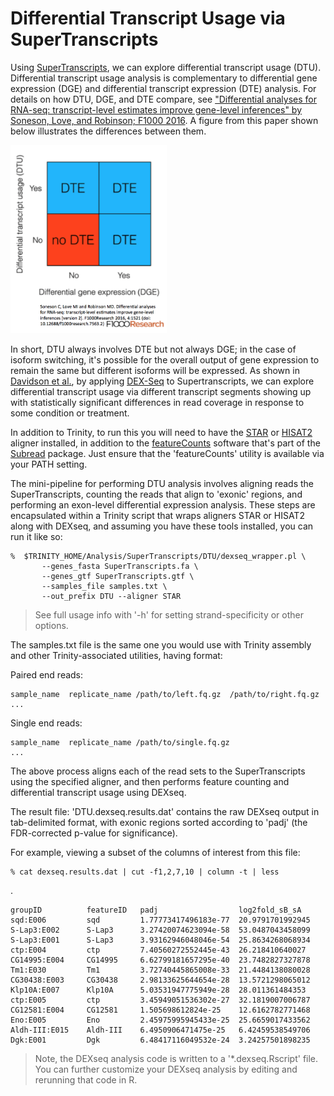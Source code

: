 # Differential Transcript Usage via SuperTranscripts

Using [SuperTranscripts](SuperTranscripts), we can explore differential transcript usage (DTU).  Differential transcript usage analysis is complementary to differential gene expression (DGE) and differential transcript expression (DTE) analysis.  For details on how DTU, DGE, and DTE compare, see ["Differential analyses for RNA-seq: transcript-level estimates improve gene-level inferences" by Soneson, Love, and Robinson; F1000 2016](https://f1000research.com/articles/4-1521/v2).  A figure from this paper shown below illustrates the differences between them.

<img src="images/DGE_DTE_DTU.png" width=250 />

In short, DTU always involves DTE but not always DGE;  in the case of isoform switching, it's possible for the overall output of gene expression to remain the same but different isoforms will be expressed.  As shown in [Davidson et al.](https://genomebiology.biomedcentral.com/articles/10.1186/s13059-017-1284-1), by applying [DEX-Seq](https://bioconductor.org/packages/release/bioc/html/DEXSeq.html) to Supertranscripts, we can explore differential transcript usage via different transcript segments showing up with statistically significant differences in read coverage in response to some condition or treatment.

In addition to Trinity, to run this you will need to have the [STAR](https://github.com/alexdobin/STAR/releases) or [HISAT2](https://ccb.jhu.edu/software/hisat2/manual.shtml) aligner installed, in addition to the [featureCounts](http://bioinf.wehi.edu.au/featureCounts/) software that's part of the [Subread](https://academic.oup.com/nar/article/41/10/e108/1075719/The-Subread-aligner-fast-accurate-and-scalable) package.  Just ensure that the 'featureCounts' utility is available via your PATH setting.

The mini-pipeline for performing DTU analysis involves aligning reads the SuperTranscripts, counting the reads that align to 'exonic' regions, and performing an exon-level differential expression analysis.  These steps are encapsulated within a Trinity script that wraps aligners STAR or HISAT2 along with DEXseq, and assuming you have these tools installed, you can run it like so:

    %  $TRINITY_HOME/Analysis/SuperTranscripts/DTU/dexseq_wrapper.pl \
           --genes_fasta SuperTranscripts.fa \
           --genes_gtf SuperTranscripts.gtf \
           --samples_file samples.txt \
           --out_prefix DTU --aligner STAR


>See full usage info with '-h' for setting strand-specificity or other options.

The samples.txt file is the same one you would use with Trinity assembly and other Trinity-associated utilities, having format:

Paired end reads:

    sample_name  replicate_name /path/to/left.fq.gz  /path/to/right.fq.gz
    ...


Single end reads:

    sample_name  replicate_name /path/to/single.fq.gz
    ...

The above process aligns each of the read sets to the SuperTranscripts using the specified aligner, and then performs feature counting and differential transcript usage using DEXseq.

The result file: 'DTU.dexseq.results.dat' contains the raw DEXseq output in tab-delimited format, with exonic regions sorted according to 'padj' (the FDR-corrected p-value for significance).

For example, viewing a subset of the columns of interest from this file:

    % cat dexseq.results.dat | cut -f1,2,7,10 | column -t | less

.

    groupID          featureID   padj                  log2fold_sB_sA
    sqd:E006         sqd         1.77773417496183e-77  20.9791701992945
    S-Lap3:E002      S-Lap3      3.27420074623094e-58  53.0487043458099
    S-Lap3:E001      S-Lap3      3.93162946048046e-54  25.8634268068934
    ctp:E004         ctp         7.40560272552445e-43  26.218410640027
    CG14995:E004     CG14995     6.62799181657295e-40  23.7482827327878
    Tm1:E030         Tm1         3.72740445865008e-33  21.4484138080028
    CG30438:E003     CG30438     2.98133625644654e-28  13.5721298065012
    Klp10A:E007      Klp10A      5.03531947775949e-28  28.011361484353
    ctp:E005         ctp         3.45949051536302e-27  32.1819007006787
    CG12581:E004     CG12581     1.505698612824e-25    12.6162782771468
    Eno:E005         Eno         2.45975995945433e-25  25.6659017433562
    Aldh-III:E015    Aldh-III    6.4950906471475e-25   6.42459538549706
    Dgk:E001         Dgk         6.48417116049532e-24  3.24257501898235


>Note, the DEXseq analysis code is written to a '*.dexseq.Rscript' file.  You can further customize your DEXseq analysis by editing and rerunning that code in R.



